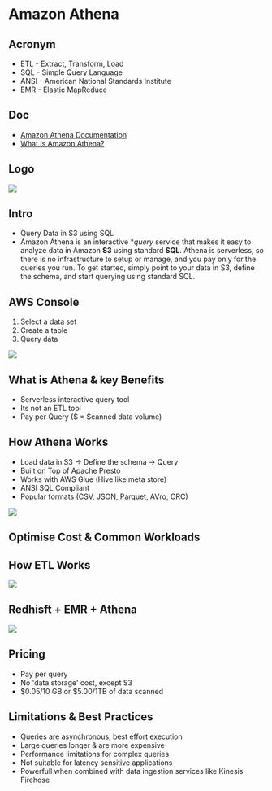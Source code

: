 # Amazon Athena

## Acronym
* ETL - Extract, Transform, Load
* SQL - Simple Query Language
* ANSI - American National Standards Institute
* EMR - Elastic MapReduce

## Doc
* [Amazon Athena Documentation](https://docs.aws.amazon.com/athena/)
* [What is Amazon Athena?](https://docs.aws.amazon.com/athena/latest/ug/what-is.html)

## Logo
[<img src="https://i.imgur.com/SC62uXN.png">](https://i.imgur.com/SC62uXN.png)

## Intro
* Query Data in S3 using SQL
* Amazon Athena is an interactive **query* service that makes it easy to analyze data
  in Amazon **S3** using standard **SQL**. Athena is serverless, so there is no infrastructure
  to setup or manage, and you pay only for the queries you run. To get started,
  simply point to your data in S3, define the schema, and start querying using standard SQL. 

## AWS Console
1) Select a data set
2) Create a table
3) Query data

[<img src="https://i.imgur.com/TnZnNJW.png">](https://i.imgur.com/TnZnNJW.png)

## What is Athena & key Benefits
* Serverless interactive query tool
* Its not an ETL tool
* Pay per Query ($ = Scanned data volume)

## How Athena Works
* Load data in S3 -> Define the schema -> Query
* Built on Top of Apache Presto
* Works with AWS Glue (Hive like meta store)
* ANSI SQL Compliant
* Popular formats (CSV, JSON, Parquet, AVro, ORC)

[<img src="https://i.imgur.com/f19v6LX.png">](https://i.imgur.com/f19v6LX.png)

## Optimise Cost & Common Workloads

## How ETL Works
[<img src="https://i.imgur.com/hAfdiLu.png">](https://i.imgur.com/hAfdiLu.png)

## Redhisft + EMR + Athena
[<img src="https://i.imgur.com/UJtxPUz.png">](https://i.imgur.com/UJtxPUz.png)

## Pricing
* Pay per query
* No 'data storage' cost, except S3
* $0.05/10 GB or $5.00/1TB of data scanned

## Limitations & Best Practices
* Queries are asynchronous, best effort execution
* Large queries longer & are more expensive
* Performance limitations for complex queries
* Not suitable for latency sensitive applications
* Powerfull when combined with data ingestion services like Kinesis Firehose
